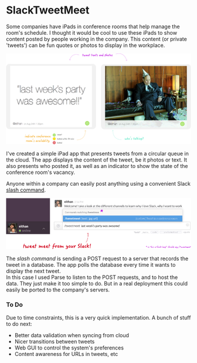 # SlackTweetMeet

Some companies have iPads in conference rooms that help manage the room's schedule. I thought it would be cool to use these iPads to show content posted by people working in the company. This content (or private 'tweets') can be fun quotes or photos to display in the workplace.

![iPad Mockups](Assets/ipads.png)

I've created a simple iPad app that presents tweets from a circular queue in the cloud. The app displays the content of the tweet, be it photos or text. It also presents who posted it, as well as an indicator to show the state of the conference room's vacancy.

Anyone within a company can easily post anything using a convenient Slack [slash command](https://slack.zendesk.com/hc/en-us/articles/201259356-Using-slash-commands).

![Slack slash command](Assets/slashcommand.png)

The *slash command* is sending a POST request to a server that records the tweet in a database. The app polls the database every time it wants to display the next tweet.  
In this case I used Parse to listen to the POST requests, and to host the data. They just make it too simple to do. But in a real deployment this could easily be ported to the company's servers.


### To Do

Due to time constraints, this is a very quick implementation. A bunch of stuff to do next:

* Better data validation when syncing from cloud
* Nicer transitions between tweets
* Web GUI to control the system's preferences
* Content awareness for URLs in tweets, etc

